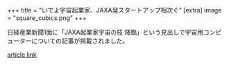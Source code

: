 +++
title = "いでよ宇宙起業家、JAXA発スタートアップ相次ぐ"
[extra]
image = "square_cubics.png"
+++

日経産業新聞1面に「JAXA起業家宇宙の技 降臨」という見出しで宇宙用コンピューターについての記事が掲載されました。 

[article link](https://www.nikkei.com/article/DGXMZO51692990R01C19A1X11000/)  

